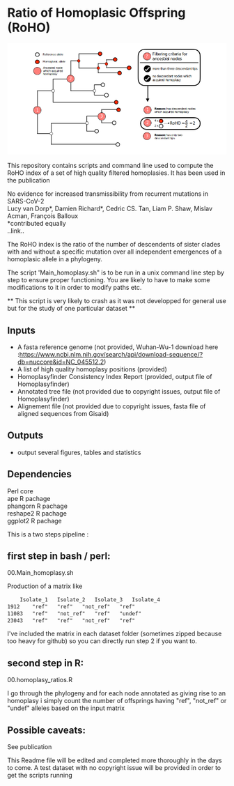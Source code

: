 # Ratio of Homoplasic Offspring (RoHO)

![schematics](https://github.com/DamienFr/RoHO/blob/master/schematics.png)

This repository contains scripts and command line used to compute the RoHO index of a set of high quality filtered homoplasies. It has been used in the publication  

No evidence for increased transmissibility from recurrent mutations in SARS-CoV-2  
Lucy van Dorp*, Damien Richard*, Cedric CS. Tan, Liam P. Shaw, Mislav Acman, François Balloux   
\*contributed equally   
..link..

The RoHO index is the ratio of the number of descendents of sister clades with and without a specific mutation over all independent emergences of a homoplasic allele in a phylogeny.

The script 'Main_homoplasy.sh" is to be run in a unix command line step by step to ensure proper functioning.
You are likely to have to make some modifications to it in order to modify paths etc.


** This script is very likely to crash as it was not developped for general use but for the study of one particular dataset **

## Inputs
- A fasta reference genome (not provided, Wuhan-Wu-1 download here :https://www.ncbi.nlm.nih.gov/search/api/download-sequence/?db=nuccore&id=NC_045512.2)
- A list of high quality homoplasy positions (provided)
- Homoplasyfinder Consistency Index Report (provided, output file of Homoplasyfinder)
- Annotated tree file (not provided due to copyright issues, output file of Homoplasyfinder)
- Alignement file (not provided due to copyright issues, fasta file of aligned sequences from Gisaid)

## Outputs
- output several figures, tables and statistics 

## Dependencies
Perl core  
ape R pachage  
phangorn R pachage  
reshape2 R pachage  
ggplot2 R pachage  


This is a two steps pipeline :

## first step in bash / perl:
00.Main_homoplasy.sh

Production of a matrix like

		Isolate_1	Isolate_2	Isolate_3	Isolate_4
	1912	"ref"	"ref"	"not_ref"	"ref"
	11083	"ref"	"not_ref"	"ref"	"undef"
	23043	"ref"	"ref"	"not_ref"	"ref"

I've included the matrix in each dataset folder (sometimes zipped because too heavy for github) so you can directly run step 2 if you want to.

## second step in R:
00.homoplasy_ratios.R

I go through the phylogeny and for each node annotated as giving rise to an homoplasy i simply count the number of offsprings having "ref", "not_ref" or "undef" alleles based on the input matrix

## Possible caveats:

See publication

This Readme file will be edited and completed more thoroughly in the days to come.
A test dataset with no copyright issue will be provided in order to get the scripts running
